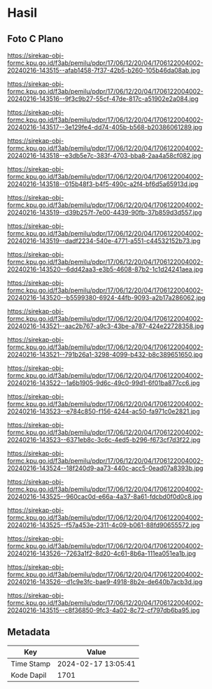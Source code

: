 # Hasil

## Foto C Plano

https://sirekap-obj-formc.kpu.go.id/f3ab/pemilu/pdpr/17/06/12/20/04/1706122004002-20240216-143515--afab1458-7f37-42b5-b260-105b46da08ab.jpg

https://sirekap-obj-formc.kpu.go.id/f3ab/pemilu/pdpr/17/06/12/20/04/1706122004002-20240216-143516--9f3c9b27-55cf-47de-817c-a51902e2a084.jpg

https://sirekap-obj-formc.kpu.go.id/f3ab/pemilu/pdpr/17/06/12/20/04/1706122004002-20240216-143517--3e129fe4-dd74-405b-b568-b20386061289.jpg

https://sirekap-obj-formc.kpu.go.id/f3ab/pemilu/pdpr/17/06/12/20/04/1706122004002-20240216-143518--e3db5e7c-383f-4703-bba8-2aa4a58cf082.jpg

https://sirekap-obj-formc.kpu.go.id/f3ab/pemilu/pdpr/17/06/12/20/04/1706122004002-20240216-143518--015b48f3-b4f5-490c-a2f4-bf6d5a65913d.jpg

https://sirekap-obj-formc.kpu.go.id/f3ab/pemilu/pdpr/17/06/12/20/04/1706122004002-20240216-143519--d39b257f-7e00-4439-90fb-37b859d3d557.jpg

https://sirekap-obj-formc.kpu.go.id/f3ab/pemilu/pdpr/17/06/12/20/04/1706122004002-20240216-143519--dadf2234-540e-4771-a551-c44532152b73.jpg

https://sirekap-obj-formc.kpu.go.id/f3ab/pemilu/pdpr/17/06/12/20/04/1706122004002-20240216-143520--6dd42aa3-e3b5-4608-87b2-1c1d24241aea.jpg

https://sirekap-obj-formc.kpu.go.id/f3ab/pemilu/pdpr/17/06/12/20/04/1706122004002-20240216-143520--b5599380-6924-44fb-9093-a2b17a286062.jpg

https://sirekap-obj-formc.kpu.go.id/f3ab/pemilu/pdpr/17/06/12/20/04/1706122004002-20240216-143521--aac2b767-a9c3-43be-a787-424e22728358.jpg

https://sirekap-obj-formc.kpu.go.id/f3ab/pemilu/pdpr/17/06/12/20/04/1706122004002-20240216-143521--791b26a1-3298-4099-b432-b8c389651650.jpg

https://sirekap-obj-formc.kpu.go.id/f3ab/pemilu/pdpr/17/06/12/20/04/1706122004002-20240216-143522--1a6b1905-9d6c-49c0-99d1-6f01ba877cc6.jpg

https://sirekap-obj-formc.kpu.go.id/f3ab/pemilu/pdpr/17/06/12/20/04/1706122004002-20240216-143523--e784c850-f156-4244-ac50-fa971c0e2821.jpg

https://sirekap-obj-formc.kpu.go.id/f3ab/pemilu/pdpr/17/06/12/20/04/1706122004002-20240216-143523--6371eb8c-3c6c-4ed5-b296-f673cf7d3f22.jpg

https://sirekap-obj-formc.kpu.go.id/f3ab/pemilu/pdpr/17/06/12/20/04/1706122004002-20240216-143524--18f240d9-aa73-440c-acc5-0ead07a8393b.jpg

https://sirekap-obj-formc.kpu.go.id/f3ab/pemilu/pdpr/17/06/12/20/04/1706122004002-20240216-143525--960cac0d-e66a-4a37-8a61-fdcbd0f0d0c8.jpg

https://sirekap-obj-formc.kpu.go.id/f3ab/pemilu/pdpr/17/06/12/20/04/1706122004002-20240216-143525--f57a453e-2311-4c09-b061-88fd90655572.jpg

https://sirekap-obj-formc.kpu.go.id/f3ab/pemilu/pdpr/17/06/12/20/04/1706122004002-20240216-143526--7263a1f2-8d20-4c61-8b6a-111ea051ea1b.jpg

https://sirekap-obj-formc.kpu.go.id/f3ab/pemilu/pdpr/17/06/12/20/04/1706122004002-20240216-143526--d1c9e3fc-bae9-4918-8b2e-de640b7acb3d.jpg

https://sirekap-obj-formc.kpu.go.id/f3ab/pemilu/pdpr/17/06/12/20/04/1706122004002-20240216-143515--c8f36850-9fc3-4a02-8c72-cf797db6ba95.jpg


## Metadata

| Key        | Value               |
| ---------- | ------------------- |
| Time Stamp | 2024-02-17 13:05:41 |
| Kode Dapil | 1701                |



